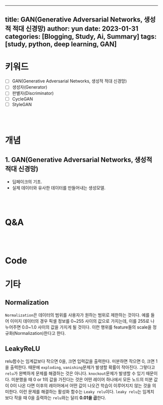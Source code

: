 
---
title: GAN(Generative Adversarial Networks, 생성적 적대 신경망)
author: yun
date: 2023-01-31
categories: [Blogging, Study, Ai, Summary]
tags: [study, python, deep learning, GAN]
---


# **키워드**
- [ ] GAN(Generative Adversarial Networks, 생성적 적대 신경망)
- [ ] 생성자(Generator)
- [ ] 판별자(Discriminator)
- [ ] CycleGAN
- [ ] StyleGAN

<br/><br/>

# **개념**
## **1. GAN(Generative Adversarial Networks, 생성적 적대 신경망)**
* 딥페이크의 기초.
* 실제 데이터와 유사한 데이터를 만들어내는 생성모델.


<br/><br/>


# **Q&A**

<br/><br/>

# **Code**


# 기타
## **Normalization**
`Normalization`은 데이터의 범위를 사용자가 원하는 범위로 제한하는 것이다. 예를 들어 이미지 데이터의 경우 픽셀 정보를 0~255 사이의 값으로 가지는데, 
이를 255로 나누어주면 0.0~1.0 사이의 값을 가지게 될 것이다. 이런 행위를 feature들의 scale을 정규화(Normalization)한다고 한다.

## LeakyReLU
relu함수는 임계값보다 작으면 0을, 크면 입력값을 출력한다. 미분하면 작으면 0, 크면 1을 출력한다. 때문에 `exploding`, `vanishing`문제가 발생할 확률이 작아진다. 그렇다고 `relu`가 완벽하게 문제를 해결하는 것은 아니다. `knockout`문제가 발생할 수 있기 때문이다. 미분했을 때 0 or 1의 값을 가진다는 것은 어떤 레이어 하나에서 모든 노드의 미분 값이 0이 나온 다면 이후의 레이어에서 어떤 값이 나오건 학습이 이루어지지 않는 것을 의미한다. 이런 문제를 해결하는 활성화 함수는 `Leaky relu`이다. `leaky relu`는 임계치보다 작을 때 0을 출력하는 `relu`와는 달리 **0.01을 곱**한다.
